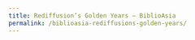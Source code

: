 ```yaml
---
title: Rediffusion’s Golden Years – BiblioAsia
permalink: /biblioasia-rediffusions-golden-years/
---
```

